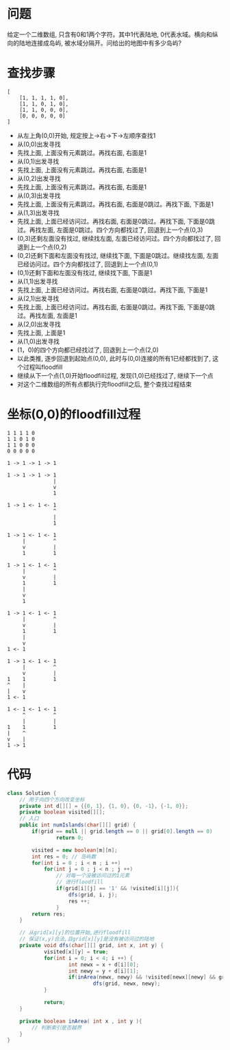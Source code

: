 # 问题
给定一个二维数组, 只含有0和1两个字符。其中1代表陆地, 0代表水域。横向和纵向的陆地连接成岛屿, 被水域分隔开。问给出的地图中有多少岛屿?

# 查找步骤
```
[
	[1, 1, 1, 1, 0],
	[1, 1, 0, 1, 0],
	[1, 1, 0, 0, 0],
	[0, 0, 0, 0, 0]
]
```
- 从左上角(0,0)开始, 规定按上->右->下->左顺序查找1
- 从(0,0)出发寻找
- 先找上面, 上面没有元素跳过。再找右面, 右面是1
- 从(0,1)出发寻找
- 先找上面, 上面没有元素跳过。再找右面, 右面是1
- 从(0,2)出发寻找
- 先找上面, 上面没有元素跳过。再找右面, 右面是1
- 从(0,3)出发寻找
- 先找上面, 上面没有元素跳过。再找右面, 右面是0跳过。再找下面, 下面是1
- 从(1,3)出发寻找
- 先找上面, 上面已经访问过。再找右面, 右面是0跳过。再找下面, 下面是0跳过。再找左面, 左面是0跳过。四个方向都找过了, 回退到上一个点(0,3)
- (0,3)还剩左面没有找过, 继续找左面, 左面已经访问过。四个方向都找过了, 回退到上一个点(0,2)
- (0,2)还剩下面和左面没有找过, 继续找下面, 下面是0跳过。继续找左面, 左面已经访问过。四个方向都找过了, 回退到上一个点(0,1)
- (0,1)还剩下面和左面没有找过, 继续找下面, 下面是1
- 从(1,1)出发寻找
- 先找上面, 上面已经访问过。再找右面, 右面是0跳过。再找下面, 下面是1
- 从(2,1)出发寻找
- 先找上面, 上面已经访问过。再找右面, 右面是0跳过。再找下面, 下面是0跳过。再找左面, 左面是1
- 从(2,0)出发寻找
- 先找上面, 上面是1
- 从(1,0)出发寻找
- (1，0)的四个方向都已经找过了, 回退到上一个点(2,0)
- 以此类推, 逐步回退到起始点(0,0), 此时与(0,0)连接的所有1已经都找到了, 这个过程叫floodfill
- 继续从下一个点(1,0)开始floodfill过程, 发现(1,0)已经找过了, 继续下一个点
- 对这个二维数组的所有点都执行完floodfill之后, 整个查找过程结束

# 坐标(0,0)的floodfill过程
```
1 1 1 1 0
1 1 0 1 0
1 1 0 0 0
0 0 0 0 0

1 -> 1 -> 1 -> 1

1 -> 1 -> 1 -> 1
               |
               v
               1

1 -> 1 <- 1 <- 1
               ^
               |
               1

1 -> 1 <- 1 <- 1
     |         ^
     v         |
     1         1

1 -> 1 <- 1 <- 1
     |         ^
     v         |
     1         1
     |
     v
     1

1 -> 1 <- 1 <- 1
     |         ^
     v         |
     1         1
     |
     v
1 <- 1

1 -> 1 <- 1 <- 1
     |         ^
     v         |
1    1         1
^    |
|    v
1 <- 1

1 <- 1 <- 1 <- 1
     ^         ^
     |         |
1    1         1
|    ^
v    |
1 -> 1

```

# 代码
```java
class Solution {
	// 用于向四个方向改变坐标
	private int d[][] = {{0, 1}, {1, 0}, {0, -1}, {-1, 0}};
	private boolean visited[][];
	// 入口
	public int numIslands(char[][] grid) {
		if(grid == null || grid.length == 0 || grid[0].length == 0)
				return 0;

		visited = new boolean[m][n];
		int res = 0; // 岛屿数
		for(int i = 0 ; i < m ; i ++)
			for(int j = 0 ; j < n ; j ++)
				// 对每一个没被访问过的1元素
				// 进行floodfill
				if(grid[i][j] == '1' && !visited[i][j]){
					dfs(grid, i, j);
					res ++;
				}
		return res;
	}

	// 从grid[x][y]的位置开始,进行floodfill
	// 保证(x,y)合法,且grid[x][y]是没有被访问过的陆地
	private void dfs(char[][] grid, int x, int y) {
			visited[x][y] = true;
			for(int i = 0; i < 4; i ++) {
					int newx = x + d[i][0];
					int newy = y + d[i][1];
					if(inArea(newx, newy) && !visited[newx][newy] && grid[newx][newy] == '1')
							dfs(grid, newx, newy);
			}

			return;
	}

	private boolean inArea( int x , int y ){
		// 判断索引是否越界
	}
}
```
